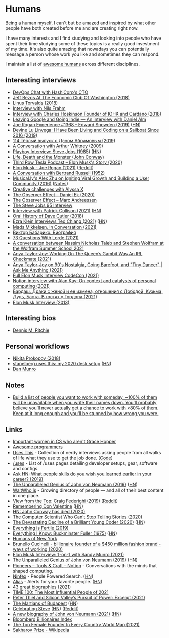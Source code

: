 # Humans

Being a human myself, I can't but be amazed and inspired by what other people have both created before me and are creating right now.

I have many interests and I find studying and looking into people who have spent their time studying some of these topics is a really good investment of my time. It's also quite amazing that nowadays you can potentially message a person whose work you like and sometimes they can respond.

I maintain a list of [awesome humans](https://github.com/learn-anything/humans) across different disciplines.

## Interesting interviews

- [DevOps Chat with HashiCorp's CTO](https://www.youtube.com/watch?v=iV5doaYReyU)
- [Jeff Bezos At The Economic Club Of Washington (2018)](https://www.youtube.com/watch?v=xv_vkA0jsyo)
- [Linus Torvalds (2018)](https://www.youtube.com/watch?v=pQWj2Fgxdrc&t=927s)
- [Interview with Nils Frahm](http://www.tokafi.com/15questions/interview-nils-frahm/)
- [Interview with Charles Hoskinson Founder of IOHK and Cardano (2018)](https://www.youtube.com/watch?v=8-TlaXP0c1s)
- [Leaving Google and Going Indie — An interview with Daniel Alm](https://medium.com/mailbutlerhq/leaving-google-and-going-indie-an-interview-with-daniel-alm-91078268a48b)
- [Joe Rogan Experience #1368 - Edward Snowden (2019)](https://www.youtube.com/watch?v=efs3QRr8LWw) ([HN](https://news.ycombinator.com/item?id=21333063))
- [Devine Lu Linvega: I Have Been Living and Coding on a Sailboat Since 2016 (2019)](https://dev.to/gitnation/devine-lu-linvega-i-have-been-living-and-coding-on-a-sailboat-since-2016-54id)
- [114 Тёплый выпуск с Дэном Абрамовым (2019)](https://www.youtube.com/watch?v=9aXRJ8Z-kxA)
- [A Conversation with Arthur Whitney (2009)](https://queue.acm.org/detail.cfm?id=1531242)
- [Playboy Interview: Steve Jobs (1985)](http://reprints.longform.org/playboy-interview-steve-jobs) ([HN](https://news.ycombinator.com/item?id=21374308))
- [Life, Death and the Monster (John Conway)](https://www.youtube.com/watch?v=xOCe5HUObD4)
- [Third Row Tesla Podcast – Elon Musk's Story (2020)](https://www.youtube.com/watch?v=J9oEc0wCQDE)
- [Elon Musk - Joe Rogan (2021)](https://open.spotify.com/episode/2aB2swgyXqbFA06AxPlFmr?si=a2nlSLSBRmqFCVshh7NIAA) ([Reddit](https://www.reddit.com/r/JoeRogan/comments/lhrk75/1609_elon_musk_the_joe_rogan_experience/))
- [A Conversation with Bertrand Russell (1952)](https://www.youtube.com/watch?v=fb3k6tB-Or8)
- [Musical.ly's Alex Zhu on Igniting Viral Growth and Building a User Community (2016)](https://www.youtube.com/watch?v=wTyg2E44pBA) ([Notes](https://www.notion.so/Alex-Zhu-Musical-ly-TikTok-4631f80fdcc4423a845e145e807d8e2b))
- [Creative challenges with Alyssa X](https://nesslabs.com/alyssa-x-interview)
- [The Observer Effect – Daniel Ek (2020)](https://www.theobservereffect.org/daniel.html)
- [The Observer Effect – Marc Andreessen](https://www.theobservereffect.org/marc.html)
- [The Steve Jobs 95 Interview](https://www.youtube.com/watch?v=M6Oxl5dAnR0)
- [Interview with Patrick Collison (2021)](https://noahpinion.substack.com/p/interview-patrick-collison-co-founder) ([HN](https://news.ycombinator.com/item?id=26385572))
- [Oral History of Dave Cutler (2018)](https://www.youtube.com/watch?v=29RkHH-psrY)
- [Ezra Klein Interviews Ted Chiang (2021)](https://www.nytimes.com/2021/03/30/podcasts/ezra-klein-podcast-ted-chiang-transcript.html) ([HN](https://news.ycombinator.com/item?id=26768327))
- [Mads Mikkelsen, In Conversation (2021)](https://www.vulture.com/article/mads-mikkelsen-in-conversation.html)
- [Виктор Бабарико. Биография](https://www.youtube.com/watch?v=v7q_SKxNtW8)
- [73 Questions With Lorde (2021)](https://www.youtube.com/watch?v=MSRBV9udKi8)
- [A conversation between Nassim Nicholas Taleb and Stephen Wolfram at the Wolfram Summer School 2021](https://www.youtube.com/watch?v=_8j1XZ0N_wE)
- [Anya Taylor-Joy: Working On The Queen’s Gambit Was An IRL Checkmate (2021)](https://www.youtube.com/watch?v=Dz12pCwA41A)
- [Anya Taylor-Joy on 90's Nostalgia, Going Barefoot, and "Tiny Dancer" | Ask Me Anything (2021)](https://www.youtube.com/watch?v=mKdAsymo9Lk)
- [Full Elon Musk Interview CodeCon (2021)](https://www.youtube.com/watch?v=ESIjxVudERY)
- [Notion interview with Alan Kay: On context and catalysts of personal computing (2021)](https://www.notion.so/blog/alan-kay)
- [Бардаш. Драки с женой и ее измена, отношения с Лободой, Кузьма, Дудь, Баста. В гостях у Гордона (2021)](https://www.youtube.com/watch?v=eZMGNk4tt6M)
- [Elon Musk Interview (2013)](https://www.youtube.com/watch?v=jMkwsSAIAfY)

## Interesting bios

- [Dennis M. Ritchie](http://cm.bell-labs.co/who/dmr/)

## Personal workflows

- [Nikita Prokopov (2018)](https://usesthis.com/interviews/nikita.prokopov/)
- [stapelberg uses this: my 2020 desk setup](https://michael.stapelberg.ch/posts/2020-05-23-desk-setup/) ([HN](https://news.ycombinator.com/item?id=23282784))
- [Dan Munro](https://danmunro.com/recommendations/)

## Notes

- [Build a list of people you want to work with someday. ~100% of them will be unavailable when you write their names down. You'll probably believe you'll never actually get a chance to work with >80% of them. Keep at it long enough and you'll be stunned by how wrong you were.](https://twitter.com/julianweisser/status/1292077164645367808)

## Links

- [Important women in CS who aren't Grace Hopper](https://www.hillelwayne.com/post/important-women-in-cs/)
- [Awesome programmers](https://github.com/rekihattori/awesome-programmers)
- [Uses This](https://usesthis.com/) - Collection of nerdy interviews asking people from all walks of life what they use to get the job done. ([Code](https://github.com/waferbaby/usesthis/))
- [/uses](https://uses.tech/) - List of /uses pages detailing developer setups, gear, software and configs.
- [Ask HN: What people skills do you wish you learned earlier in your career? (2019)](https://news.ycombinator.com/item?id=20503813)
- [The Unparalleled Genius of John von Neumann (2019)](https://medium.com/cantors-paradise/the-unparalleled-genius-of-john-von-neumann-791bb9f42a2d) ([HN](https://news.ycombinator.com/item?id=21542753))
- [WaitWho.is](https://waitwho.is/) - Growing directory of people — and all of their best content in one place.
- [View from the Top: Craig Federighi (2019)](https://www.youtube.com/watch?v=43sjym5ZS68) ([Reddit](https://www.reddit.com/r/apple/comments/hhvenj/life_advice_from_craig_federighi_uc_berkeley_hour/))
- [Remembering Don Valentine](https://www.sequoiacap.com/article/remembering-don-valentine/) ([HN](https://news.ycombinator.com/item?id=21359239))
- [HN: John Conway has died (2020)](https://news.ycombinator.com/item?id=22843306)
- [The Computer Scientist Who Can’t Stop Telling Stories (2020)](https://www.quantamagazine.org/computer-scientist-donald-knuth-cant-stop-telling-stories-20200416/)
- [The Devastating Decline of a Brilliant Young Coder (2020)](https://www.wired.com/story/lee-holloway-devastating-decline-brilliant-young-coder/) ([HN](https://news.ycombinator.com/item?id=22878136))
- [Everything is Fertile (2019)](http://nickcammarata.com/writing/everything-is-fertile)
- [Everything I Know: Buckminster Fuller (1975)](https://www.bfi.org/about-fuller/resources/everything-i-know) ([HN](https://news.ycombinator.com/item?id=23745671))
- [Humans of New York](https://www.humansofnewyork.com/)
- [Brunello Cucinelli - billionaire founder of a \$450 million fashion brand - ways of working (2020)](https://twitter.com/david_perell/status/1315426534900092929)
- [Elon Musk Interview: 1-on-1 with Sandy Munro (2021)](https://www.youtube.com/watch?v=YAtLTLiqNwg)
- [The Unparalleled Genius of John von Neumann (2019)](https://www.cantorsparadise.com/the-unparalleled-genius-of-john-von-neumann-791bb9f42a2d) ([HN](https://news.ycombinator.com/item?id=26695502))
- [Pioneers – Tools & Craft – Notion](https://www.notion.so/blog/topic/pioneers) - Conversations with the minds that shaped computing.
- [Ninfex](https://ninfex.com/hello) - People Powered Search. ([HN](https://news.ycombinator.com/item?id=27316752))
- [Alias](https://alias.co/) - Alerts for your favorite people. ([HN](https://news.ycombinator.com/item?id=27921875))
- [43 great biographies (2021)](https://twitter.com/landforce/status/1434185988784328707)
- [TIME 100: The Most Influential People of 2021](https://time.com/collection/100-most-influential-people-2021/)
- [Peter Thiel and Silicon Valley’s Pursuit of Power: Excerpt (2021)](https://nymag.com/intelligencer/article/peter-thiel-silicon-valley-contrarian-max-chafkin.html)
- [The Martians of Budapest](https://www.privatdozent.co/p/the-martians-of-budapest-03b) ([HN](https://news.ycombinator.com/item?id=28726489))
- [Celebrating Steve](https://www.youtube.com/watch?v=CeSAjK2CBEA) ([HN](https://news.ycombinator.com/item?id=28761974)) ([Reddit](https://www.reddit.com/r/apple/comments/q1ryfv/celebrating_steve/))
- [A new biography of John von Neumann (2021)](https://www.economist.com/books-and-arts/a-new-biography-explains-the-genius-of-john-von-neumann/21805346) ([HN](https://news.ycombinator.com/item?id=28808560))
- [Bloomberg Billionaires Index](https://www.bloomberg.com/billionaires/)
- [The Top Female Founder In Every Country World Map (2021)](https://businessfinancing.co.uk/top-female-founder-map/)
- [Sakharov Prize - Wikipedia](https://en.wikipedia.org/wiki/Sakharov_Prize)
